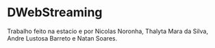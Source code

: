 # DWebStreaming
Trabalho feito na estacio e por Nicolas Noronha, Thalyta Mara da Silva, Andre Lustosa Barreto e Natan Soares.
